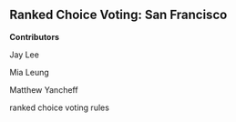 ## Ranked Choice Voting: San Francisco

**Contributors**

Jay Lee

Mia Leung 

Matthew Yancheff

ranked choice voting rules 
